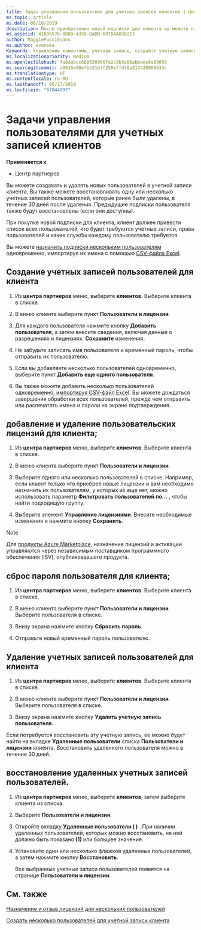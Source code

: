 ```yaml
---
title: Задач управления пользователя для учетных записей клиентов | Центр партнеров
ms.topic: article
ms.date: 06/10/2019
description: После приобретения новой подписки для клиента вы можете назначать лицензии определенным пользователям.
ms.assetid: 41B06576-8DDD-435D-BABB-697D4AD30213
author: MaggiePucciEvans
ms.author: evansma
Keywords: Управление клиентами, учетная запись, создайте учетную запись, лицензии, назначить лицензии, управление пользователями, пароль, сбросить пароль, изменение пароля
ms.localizationpriority: medium
ms.openlocfilehash: fa8aabcc668630906fa2c9b3a88abbaee8a89693
ms.sourcegitcommit: a9916e90efbb21bff250effd36a213420889633c
ms.translationtype: HT
ms.contentlocale: ru-RU
ms.lasthandoff: 06/13/2019
ms.locfileid: "67044997"
---
```

# <a name="user-management-tasks-for-customer-accounts"></a>Задачи управления пользователями для учетных записей клиентов

**Применяется к**

-  Центр партнеров

Вы можете создавать и удалять новых пользователей в учетной записи клиента. Вы также можете восстанавливать одну или несколько учетных записей пользователей, которые ранее были удалены, в течение 30 дней после удаления. Предыдущие подписки пользователя также будут восстановлены (если они доступны).

При покупке новой подписки для клиента, клиент должен привести список всех пользователей, кто будет требуются учетные записи, права пользователей и какие службы каждому пользователю требуется.  

Вы можете [назначить подписки нескольким пользователям](bulk-license-provisioning-for-multiple-users.md) одновременно, импортируя их имена с помощью [CSV-файла Excel](adding-multiple-users-to-a-customer-account.md).

<a href="" id="createuseraccounts"></a>

## <a name="create-user-accounts-for-a-customer"></a>Создание учетных записей пользователей для клиента

1.  Из **центра партнеров** меню, выберите **клиентов**. Выберите клиента в списке.

2.  В меню клиента выберите пункт **Пользователи и лицензии**.

3.  Для каждого пользователя нажмите кнопку **Добавить пользователя**, а затем внесите сведения, включая данные о разрешениях и лицензиях. **Сохраните** изменения.

4.  Не забудьте записать имя пользователя и временный пароль, чтобы отправить их пользователю.

5.  Если вы добавляете несколько пользователей одновременно, выберите пункт **Добавить еще одного пользователя**.

6. Вы также можете добавить несколько пользователей одновременно, [импортируя CSV-файл Excel](adding-multiple-users-to-a-customer-account.md). Вы можете дождаться завершения обработки всех пользователей, прежде чем отправить или распечатать имена и пароли на экране подтверждения.

<a href="" id="userlicensing"></a>

## <a name="add-or-remove-user-licenses-for-a-customer"></a>добавление и удаление пользовательских лицензий для клиента;

1.  Из **центра партнеров** меню, выберите **клиентов**. Выберите клиента в списке.

2.  В меню клиента выберите пункт **Пользователи и лицензии**.

3.  Выберите одного или несколько пользователей в списке. Например, если клиент только что приобрел новые лицензии и вам необходимо назначить их пользователям, у которых их еще нет, можно использовать параметр **Фильтровать пользователей по...** , чтобы найти подходящую группу.

4.  Выберите элемент **Управление лицензиями**. Внесите необходимые изменения и нажмите кнопку **Сохранить**.

> [!NOTE]
> Для [продукты Azure Marketplace](sell-marketplace-products.md), назначение лицензий и активации управляются через независимым поставщиком программного обеспечения (ISV), опубликовавшего продукта.

<a href="" id="resetpassword"></a>

## <a name="reset-a-users-password-for-a-customer"></a>сброс пароля пользователя для клиента;

1.  Из **центра партнеров** меню, выберите **клиентов**. Выберите клиента в списке.

2.  В меню клиента выберите пункт **Пользователи и лицензии**. Выберите пользователя в списке.

3.  Внизу экрана нажмите кнопку **Сбросить пароль**. 

4.  Отправьте новый временный пароль пользователю.

<a href="" id="deleteuseraccounts"></a>

## <a name="delete-user-accounts-for-a-customer"></a>Удаление учетных записей пользователей для клиента

1.  Из **центра партнеров** меню, выберите **клиентов**. Выберите клиента в списке.

2.  В меню клиента выберите пункт **Пользователи и лицензии**. Выберите пользователя в списке.

3.  Внизу экрана нажмите кнопку **Удалить учетную запись пользователя**.

Если потребуется восстановить эту учетную запись, ее можно будет найти на вкладке **Удаленные пользователи** списка **Пользователи и лицензии** клиента. Восстановить удаленного пользователя можно в течение 30 дней.

<a href="" id="restoreuseraccounts"></a>

## <a name="restore-deleted-user-accounts"></a>восстановление удаленных учетных записей пользователей.

1.  Из **центра партнеров** меню, выберите **клиентов**, затем выберите клиента из списка.

2.  Выберите **Пользователи и лицензии**.

3.  Откройте вкладку **Удаленные пользователи ( )** . При наличии удаленных пользователей, которых можно восстановить, на ней должно быть показано **(1)** или большее значение.

4.  Установите один или несколько флажков удаленных пользователей, а затем нажмите кнопку **Восстановить**.

    Все выбранные учетные записи пользователей появятся на странице **Пользователи и лицензии**.

## <a name="related-topics"></a>См. также


[Назначение и отзыв лицензий для нескольких пользователей](bulk-license-provisioning-for-multiple-users.md)

[Создать несколько пользователей для учетной записи клиента](adding-multiple-users-to-a-customer-account.md)